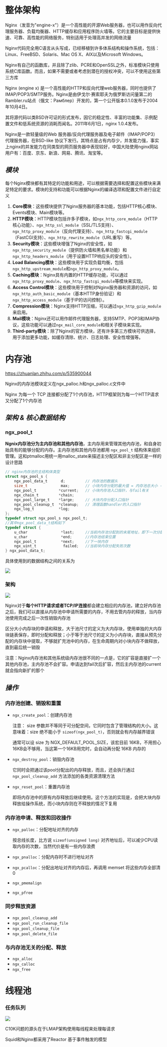 # 整体架构

Nginx（发音为"engine-x"）是一个高性能的开源Web服务器，也可以用作反向代理服务器、负载均衡器、HTTP缓存和应用程序防火墙等。它的主要目标是提供快速、可靠、高性能的网络服务，特别适用于处理高并发的网络流量

Nginx代码完全用C语言从头写成，已经移植到许多体系结构和操作系统，包括：Linux、FreeBSD、Solaris、Mac OS X、AIX以及Microsoft Windows。

Nginx有自己的函数库，并且除了zlib、PCRE和OpenSSL之外，标准模块只使用系统C库函数。而且，如果不需要或者考虑到潜在的授权冲突，可以不使用这些第三方库

Nginx (engine x) 是一个高性能的HTTP和反向代理web服务器，同时也提供了IMAP/POP3/SMTP服务。Nginx是由伊戈尔·赛索耶夫为俄罗斯访问量第二的Rambler.ru站点（俄文：Рамблер）开发的，第一个公开版本0.1.0发布于2004年10月4日。

其将源代码以类BSD许可证的形式发布，因它的稳定性、丰富的功能集、示例配置文件和低系统资源的消耗而闻名。2011年6月1日，nginx 1.0.4发布。

Nginx是一款轻量级的Web 服务器/反向代理服务器及电子邮件（IMAP/POP3）代理服务器，在BSD-like 协议下发行。其特点是占有内存少，并发能力强，事实上nginx的并发能力在同类型的网页服务器中表现较好，中国大陆使用nginx网站用户有：百度、京东、新浪、网易、腾讯、淘宝等。

## *模块*

每个Nginx模块都有其特定的功能和用途，可以根据需要选择和配置这些模块来满足特定的要求。模块的支持和功能可以根据Nginx的编译选项和配置文件进行自定义

1. **Core模块**：这些模块提供了Nginx服务器的基本功能，包括HTTP核心模块、Events模块、Main模块等。
2. **HTTP模块**：HTTP模块包括许多子模块，如`ngx_http_core_module`（HTTP核心功能）、`ngx_http_ssl_module`（SSL/TLS支持）、`ngx_http_proxy_module`（反向代理支持）、`ngx_http_fastcgi_module`（FastCGI支持）、`ngx_http_rewrite_module`（URL重写）等。
3. **Security模块**：这些模块增强了Nginx的安全性，如`ngx_http_security_module`（提供防火墙和黑名单功能）和`ngx_http_headers_module`（用于设置HTTP响应头的安全性）。
4. **Load Balancing模块**：这些模块用于实现负载均衡，包括`ngx_http_upstream_module`和`ngx_http_proxy_module`。
5. **Caching模块**：Nginx具有内置的HTTP缓存功能，可以通过`ngx_http_proxy_module`、`ngx_http_fastcgi_module`等模块来实现。
6. **Access Control模块**：这些模块用于控制对Nginx服务器和资源的访问，如`ngx_http_auth_basic_module`（基本HTTP身份验证）和`ngx_http_access_module`（基于IP的访问控制）。
7. **Compression模块**：Nginx支持HTTP压缩，可以通过`ngx_http_gzip_module`来启用。
8. **Mail模块**：Nginx还可以用作邮件代理服务器，支持SMTP、POP3和IMAP协议，这些功能可以通过`ngx_mail_core_module`和相关子模块来实现。
9. **Third-party模块**：除了Nginx的官方模块，还有许多第三方模块可供选择，用于添加更多功能，如缓存清除、统计、日志处理、安全性增强等。



# 内存池

https://zhuanlan.zhihu.com/p/535900044

Nginx的内存池模块定义在ngx_palloc.h和ngx_palloc.c文件中

Nginx 为每一个 TCP 连接都分配了1个内存池，HTTP框架则为每一个HTTP请求又分配了1个内存池

## *架构 & 核心数据结构*

### ngx_pool_t

**Ngnix内存池分为主内存池和其他内存池**，主内存用来管理其他内存池，和自身初始具有的能够分配的内存。主内存池和其他内存池都用 `ngx_pool_t` 结构体来组织管理。这和ptmalloc用统一用malloc_state来描述主分配区和非主分配区是一样的设计思路

```c
// nginx内存池的主结构体类型
struct ngx_pool_s {
    ngx_pool_data_t      d;         // 内存池的数据头
    size_t               max;       // 小块内存分配的最大值 = 内存池总大小 - 头部大小
    ngx_pool_t          *current;   // 小块内存池入口指针，与fail有关
    ngx_chain_t         *chain;
    ngx_pool_large_t    *large;     // 大块内存分配入口指针
    ngx_pool_cleanup_t  *cleanup;   // 清理函数handler的入口指针
    ngx_log_t           *log;
};
typedef struct ngx_pool_s ngx_pool_t;
//其中ngx_pool_data_t结构如下
typedef struct {
    u_char               *last;		//当前内存池分配到的末尾地址，即下一次分配开始地址
    u_char               *end;		//内存池结束位置
    ngx_pool_t           *next;		//下一块内存
    ngx_uint_t            failed;	//当前块内存分配失败次数
} ngx_pool_data_t;
```

具体使用到的数据结构之间的关系为

<img src="Nginx内存池数据结构关系.png">

### 架构

<img src="Nginx内存池架构.drawio.png">

Nginx对于**每个HTTP请求或者TCP/IP连接**都会建立相应的内存池，建立好内存池之后，我们可以直接从内存池中申请所需要的内存，不用去管内存的释放，当内存池使用完成之后一次性销毁内存池

区分大小内存块的申请和释放，大于池尺寸的定义为大内存块，使用单独的大内存块链表保存，即时分配和释放；小于等于池尺寸的定义为小内存块，直接从预先分配的内存块中提取，不够就扩充池中的内存，在生命周期内对小块内存不做释放，直到最后统一销毁

注意：Nginx内存池和其他系统级内存池很不同的一点是，它的扩容是直接扩一个其他内存池，主内存池不会扩容。申请达到fail次后扩容，然后主内存池的current就会指向新扩的那个

## *操作*

### 内存池创建、销毁和重置

* `ngx_create_pool`：创建内存池

  注意： size 参数并不等同于可分配空间，它同时包含了管理结构的大小。这意味着：size 绝不能小于 `sizeof(ngx_pool_t)`，否则就会有内存越界错误

  通常可以设 size 为 NGX_DEFAULT_POOL_SIZE，该宏目前 16KB，不用担心 16KB会不够用，当这第一个16KB用完时，会自动再分配 16KB 内存的

* `ngx_destroy_pool`：销毁内存池

  它同时会把通过该pool分配出的内存释放，而且，还会执行通过 `ngx_pool_cleanup_add` 方法添加的各类资源清理方法

* `ngx_reset_pool`：重置内存池

  即将内存池中的原有内存释放后继续使用。这个方法的实现是，会把大块内存释放给操作系统，而小块内存则在不释放的情况下复用

### 内存池申请、释放和回收操作

* `ngx_palloc`：分配地址对齐的内存

  按总线长度，比方说 `sizeof(unsigned long)` 对齐地址后，可以减少CPU读取内存的次数，当然代价是有一些内存浪费

* `ngx_pnalloc`：分配内存时不进行地址对齐

* `ngx_pcalloc`：分配出地址对齐的内存后，再调用 memset 将这些内存全部清0

* `ngx_pmemalign`

* `ngx_pfree`

### 同步释放资源

* `ngx_pool_cleanup_add`
* `ngx_pool_run_cleanup_file`
* `ngx_pool_cleanup_file`
* `ngx_pool_delete_file`

### 与内存池无关的分配、释放

* `ngx_alloc`
* `ngx_calloc`
* `ngx_free`

# 线程池

### 任务队列

<img src="线程池任务队列.drawio.png">



C10K问题的源头在于LMAP架构使用每线程来处理每请求

Squid和Nginx都采用了Reactor 基于事件触发的模型
